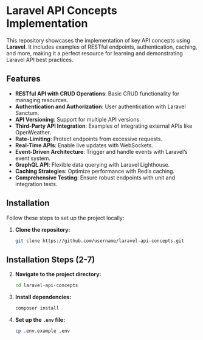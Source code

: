 # Laravel API Concepts Implementation

This repository showcases the implementation of key API concepts using **Laravel**. It includes examples of RESTful endpoints, authentication, caching, and more, making it a perfect resource for learning and demonstrating Laravel API best practices.

## Features

- **RESTful API with CRUD Operations**: Basic CRUD functionality for managing resources.
- **Authentication and Authorization**: User authentication with Laravel Sanctum.
- **API Versioning**: Support for multiple API versions.
- **Third-Party API Integration**: Examples of integrating external APIs like OpenWeather.
- **Rate-Limiting**: Protect endpoints from excessive requests.
- **Real-Time APIs**: Enable live updates with WebSockets.
- **Event-Driven Architecture**: Trigger and handle events with Laravel’s event system.
- **GraphQL API**: Flexible data querying with Laravel Lighthouse.
- **Caching Strategies**: Optimize performance with Redis caching.
- **Comprehensive Testing**: Ensure robust endpoints with unit and integration tests.

## Installation

Follow these steps to set up the project locally:

1. **Clone the repository:**
   ```bash
   git clone https://github.com/username/laravel-api-concepts.git
## Installation Steps (2-7)

2. **Navigate to the project directory:**
   ```bash
   cd laravel-api-concepts

3. **Install dependencies:**
   ```bash
   composer install
4. **Set up the `.env` file:**
   ```bash
   cp .env.example .env
